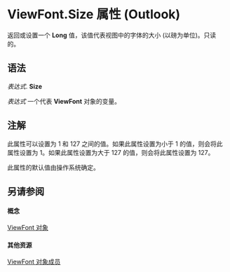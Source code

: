 
# ViewFont.Size 属性 (Outlook)

返回或设置一个 **Long** 值，该值代表视图中的字体的大小 (以磅为单位)。只读的。


## 语法

 _表达式_. **Size**

 _表达式_ 一个代表 **ViewFont** 对象的变量。


## 注解

此属性可以设置为 1 和 127 之间的值。如果此属性设置为小于 1 的值，则会将此属性设置为 1。如果此属性设置为大于 127 的值，则会将此属性设置为 127。

此属性的默认值由操作系统确定。


## 另请参阅


#### 概念


[ViewFont 对象](cbd7c6ce-f49a-1627-0ad9-a019911fb47b.md)
#### 其他资源


[ViewFont 对象成员](7ab1bdba-8b1e-a516-f44c-d6e91d56e4d3.md)